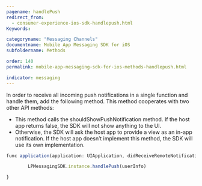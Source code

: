 ```yaml
---
pagename: handlePush
redirect_from:
  - consumer-experience-ios-sdk-handlepush.html
Keywords:

categoryname: "Messaging Channels"
documentname: Mobile App Messaging SDK for iOS
subfoldername: Methods

order: 140
permalink: mobile-app-messaging-sdk-for-ios-methods-handlepush.html

indicator: messaging
---
```


In order to receive all incoming push notifications in a single function and handle them, add the following method. This method cooperates with two other API methods:

* This method calls the shouldShowPushNotification method. If the host app returns false, the SDK will not show anything to the UI.
* Otherwise, the SDK will ask the host app to provide a view as an in-app notification. If the host app doesn’t implement this method, the SDK will use its own implementation.

```javascript
func application(application: UIApplication, didReceiveRemoteNotification userInfo: [NSObject : AnyObject], fetchCompletionHandler completionHandler: (UIBackgroundFetchResult) -> Void) {

		LPMessagingSDK.instance.handlePush(userInfo)

}
```